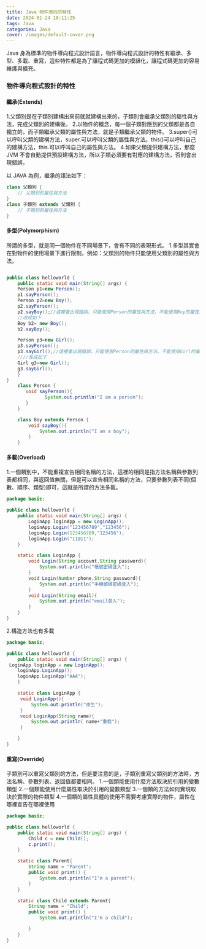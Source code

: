 ```yaml
---
title: Java 物件導向的特性
date: 2024-01-24 18:11:25
tags: Java
categories: Java
cover: /images/default-cover.png
---
```


Java 身為標準的物件導向程式設計語言，物件導向程式設計的特性有繼承、多型、多載、重寫，這些特性都是為了讓程式碼更加的模組化，讓程式碼更加的容易維護與擴充。

<!-- more -->

### 物件導向程式設計的特性

#### 繼承(Extends)

1.父類別是在子類別建構出來前就就建構出來的，子類別會繼承父類別的屬性與方法，完成父類別的建構後。 2.以物件的概念，每一個子類對應到的父類都是各自獨立的，而子類繼承父類的屬性與方法，就是子類繼承父類的物件。
3.super()可以呼叫父類的建構方法，super.可以呼叫父類的屬性與方法。this()可以呼叫自己的建構方法，this.可以呼叫自己的屬性與方法。 4.如果父類提供建構方法，那麼 JVM 不會自動提供預設建構方法，所以子類必須要有對應的建構方法，否則會出現錯誤。

以 JAVA 為例，繼承的語法如下：

```java
class 父類別 {
    // 父類別的屬性與方法
}
class 子類別 extends 父類別 {
    // 子類別的屬性與方法
}
```

#### 多型(Polymorphism)

所謂的多型，就是同一個物件在不同場景下，會有不同的表現形式。 1.多型其實會在對物件的使用場景下進行限制，例如：父類別的物件只能使用父類別的屬性與方法。

```java

public class helloworld {
    public static void main(String[] args) {
    Person p1=new Person();
    p1.sayPerson();
    Person p2=new Boy();
    p2.sayPerson();
    p2.sayBoy();//這裡會出現錯誤，只能使用Person的屬性與方法，不能使用Boy的屬性與方法。
    //改成如下
    Boy b2= new Boy();
    b2.sayBoy();

    Person p3=new Girl();
    p3.sayPerson();
    p3.sayGirl();//這裡會出現錯誤，只能使用Person的屬性與方法，不能使用Girl的屬性與方法。
    ////改成如下
    Girl g3=new Girl();
    g3.sayGirl();
    }
}
    class Person {
       void sayPerson(){
              System.out.println("I am a person");
       }
    }

    class Boy extends Person {
        void sayBoy(){
            System.out.println("I am a boy");
        }
    }
```

#### 多載(Overload)

1.一個類別中，不能重複宣告相同名稱的方法，這裡的相同是指方法名稱與參數列表都相同，與返回值無關，但是可以宣告相同名稱的方法，只要參數列表不同(個數、順序、類型)即可，這就是所謂的方法多載。

```java
package basic;

public class helloworld {
    public static void main(String[] args) {
        LoginApp loginApp = new LoginApp();
        loginApp.Login("123456789","123456");
        loginApp.Login(123456789,"123456");
        loginApp.Login("11@11");
    }

    static class LoginApp {
        void Login(String account,String password){
            System.out.println("帳號密碼登入");
        }
        void Login(Number phone,String password){
            System.out.println("手機號碼密碼登入");
        }
        void Login(String email){
            System.out.println("email登入");
        }
    }
}
```

2.構造方法也有多載

```java
package basic;

public class helloworld {
    public static void main(String[] args) {
 LoginApp loginApp = new LoginApp();
    loginApp.LoginApp();
    loginApp.LoginApp("AAA");
    }

    static class LoginApp {
     void LoginApp(){
         System.out.println("原生");
     }
     void LoginApp(String name){
         System.out.println( name+"重载");
     }

    }
}
```

#### 重寫(Override)

子類別可以重寫父類別的方法，但是要注意的是，子類別重寫父類別的方法時，方法名稱、參數列表、返回值都要相同。 1.一個類能使用什麼方法取決於引用的變數類型 2.一個類能使用什麼屬性取決於引用的變數類型 3.一個類的方法如何實現取決於實際的物件類型 4.一個類的屬性具體的使用不需要考慮實際的物件，屬性在哪裡宣告在哪裡使用

```java
package basic;

public class helloworld {
    public static void main(String[] args) {
        Child c = new Child();
        c.print();
    }

    static class Parent{
        String name = "Parent";
        public void print() {
            System.out.println("I'm a parent");
        }
    }

    static class Child extends Parent{
        String name = "Child";
        public void print() {
            System.out.println("I'm a child");

        }
    }
}
```
